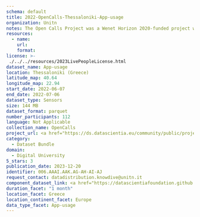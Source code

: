 ```yaml
---
schema: default
title: 2022-OpenCalls-Thessaloniki-App-usage
organization: Unitn
notes: The Open Calls Project was a Wenet Horizon 2020-funded project with the goal of developing a diversity-aware, machine-mediated paradigm for social interactions. It collected information on the diversity and social contribution activities of the students at the University of Thessaly (UTH) in Greece. The purpose of this research was to gather and study the diversity of students (in terms of subject and level of study, age, gender, personality traits, moral and social values, beliefs, and attitudes towards others and life) participating in social contribution activities. The i-Log application was used to collect sensor data and time diaries from participants over the course of the study. Two questionnaires were also administered to respondents to gather demographic, profiling data, and student career information.
resources:
  - name: 
    url: 
    format: 
license: >-
 ./../../resources/2023LivePeopleLicense.html
dataset_name: App-usage
location: Thessaloniki (Greece)
latitude_map: 40.64
longitude_map: 22.94
start_date: 2022-06-07
end_date: 2022-07-06
dataset_type: Sensors
size: 144 MB
dataset_format: parquet
number_participants: 112
language: Not Applicable
collection_name: OpenCalls
project_url: <a href="https://ds.datascientia.eu/community/public/projects/1e465a20-1650-42f7-88d4-d7b1b8ed6bb3">https://ds.datascientia.eu/community/public/projects/1e465a20-1650-42f7-88d4-d7b1b8ed6bb3</a>
category: 
  - Dataset Bundle
domain: 
  - Digital University
5_stars: 3
publication_date: 2023-12-20
identifier: 006.AAAI.AAK.AG-AH-AI-AJ
request_contact: datadistribution.knowdive@unitn.it
component_dataset_link: <a href="https://datascientiafoundation.github.io/LivePeople/datasets/2022-OC2-Thessaloniki-Application%20Event/">2022-OC2-Thessaloniki-Application Event</a>, <a href="https://datascientiafoundation.github.io/LivePeople/datasets/2022-OC2-Thessaloniki-Headset%20Plug%20Event/">2022-OC2-Thessaloniki-Headset Plug Event</a>, <a href="https://datascientiafoundation.github.io/LivePeople/datasets/2022-OC2-Thessaloniki-Music%20Event/">2022-OC2-Thessaloniki-Music Event</a>, <a href="https://datascientiafoundation.github.io/LivePeople/datasets/2022-OC2-Thessaloniki-Notification%20Event/">2022-OC2-Thessaloniki-Notification Event</a>
duration_facet: "1 month"
location_facet: Greece
location_continent_facet: Europe
data_type_facet: App-usage
---
```

